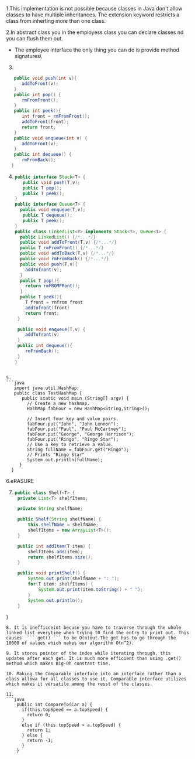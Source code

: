 1.This implementation is not possible because classes in Java don't allow classes to have multiple inheritances. The extension keyword restricts a class from inherting more than one class.

2.In abstract class you in the employess class you can declare classes nd you can flush them out.
  - The employee interface the only thing you can do is provide method signatures\
    
3.
```java
   public void push(int v){
      addToFront(v);
   }
   public int pop() {
      rmFromFront();
   }
   public int peek(){
      int front = rmFromFront();
      addToFront(front);
      return front;
   }
   public void enqueue(int v) {
      addToFront(v);
   }
   public int dequeue() {
      rmFromBack();
  }
```
   
4.
   ```java
   public interface Stack<T> {
      public void push(T,v);
      public T pop();
      public T peek();
   }
   public interface Queue<T> {
     public void enqueue(T,v);
      public T dequeue();
      public T peek();
   }
   public class LinkedList<T> implements Stack<T>, Queue<T> {
     public LinkedList() {/*...*/}
     public void addToFront(T,v) {/*...*/}
     public T rmFromFront() {/*...*/}
     public void addToBack(T,v) {/*...*/}
     public void rmFromBack() {/*...*/}
     public void push(T,v){
       addTofront(v);
     }
     public T pop(){
       return rmFROMFRont();
     }
     public T peek(){
       T front = rnfrom front 
       addtofront(front)
       return front;
    }

    public void enqueue(T,v) {
       addTofront(v)
    }
    public int dequeue(){
       rmFromBack();
    }
   }
```

5.
```java
   import java.util.HashMap;
   public class TestHashMap {
      public static void main (String[] argv) {
        // Create a new hashmap.
        HashMap fabFour = new HashMap<String,String>();

        // Insert four key and value pairs.
        fabFour.put("John", "John Lennon");
        fabFour.put("Paul", "Paul McCartney");
        fabFour.put("George", "George Harrison");
        fabFour.put("Ringo", "Ringo Star");
        // Use a key to retrieve a value.
        String fullName = fabFour.get("Ringo");
        // Prints "Ringo Star"
        System.out.println(fullName);
     }
  } 
 ```

6.eRASURE

7. ```java
   public class Shelf<T> {
    private List<T> shelfItems;

    private String shelfName;

    public Shelf(String shelfName) {
        this.shelfName = shelfName;
        shelfItems = new ArrayList<T>();
    }

    public int addItem(T item) {
        shelfItems.add(item);
        return shelfItems.size();
    }

    public void printShelf() {
        System.out.print(shelfName + ": ");
        for(T item: shelfItems) {
            System.out.print(item.toString() + " ");
        }
        System.out.println();
    }
}
```
8. It is inefficceint becuse you have to traverse through the whole linked list everytime when trying t0 find the entry to print out. This causes  ``` get() ``` to be O(n)out.The get has to go through the 10000 of values which makes our algorithm O(n^2).

9. It stores pointer of the index while iterating through, this updates after each get. It is much more efficient than using .get() method which makes Big-Oh constant time.

10. Making the Comparable interface into an interface rather than a class allowa for all classes to use it. Comparable interface utilizes which makes it versatile among the resst of the classes.

11.
```java
    public int CompareTo(Car a) {
      if(this.topSpeed == a.topSpeed) {
        return 0;
      }
      else if (this.topSpeed > a.topSpeed) {
        return 1;
      } else {
        return -1;
      }
    }

```

